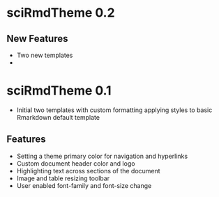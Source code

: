 # sciRmdTheme 0.2

## New Features

* Two new templates 
* 

# sciRmdTheme 0.1

* Initial two templates with custom formatting applying styles to basic Rmarkdown default template

## Features

* Setting a theme primary color for navigation and hyperlinks
* Custom document header color and logo
* Highlighting text across sections of the document
* Image and table resizing toolbar
* User enabled font-family and font-size change